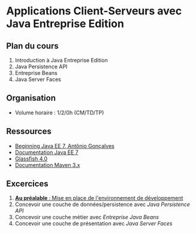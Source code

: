 # Applications Client-Serveurs avec Java Entreprise Edition

## Plan du cours 

1. Introduction à Java Entreprise Edition
2. Java Persistence API
3. Entreprise Beans
4. Java Server Faces

## Organisation

* Volume horaire : 1/2/0h (CM/TD/TP)

## Ressources

* [Beginning Java EE 7, Antônio Gonçalves](http://www.apress.com/9781430246268) 
* [Documentation Java EE 7](http://docs.oracle.com/javaee/7/index.html)
* [Glassfish 4.0](https://glassfish.java.net) 
* [Documentation Maven 3.x](https://maven.apache.org/ref/3.0/)

## Excercices

1. [**Au préalable** : Mise en place de l'environnement de développement](https://github.com/fredericoalvares/jee-emn/blob/master/environnement/environment.md)
2. Concevoir une couche de données/persistence avec *Java Persistence API*
3. Concevoir une couche métier avec *Entreprise Java Beans*
4. Concevoir une couche de présentation avec *Java Server Faces*  
 
